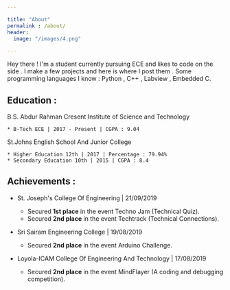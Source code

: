 ```yaml
---

title: "About"
permalink : /about/
header:
  image: "/images/4.png"

---
```


Hey there ! I'm a student currently pursuing ECE and likes to code on the side . I make a few projects and here is where I post them . Some programming languages I know : Python , C++ , Labview , Embedded C.


## Education :


B.S. Abdur Rahman Cresent Institute of Science and Technology 

 	* B-Tech ECE | 2017 - Present | CGPA : 9.04

St.Johns English School And Junior College

 	* Higher Education 12th | 2017 | Percentage : 79.94%
 	* Secondary Education 10th | 2015 | CGPA : 8.4


## Achievements :

- St. Joseph's College Of Engineering | 21/09/2019

 	* Secured **1st place** in the event Techno Jam (Technical Quiz).
 	* Secured **2nd place** in the event Techtrack (Technical Connections).

- Sri Sairam Engineering College | 19/08/2019
	
 	* Secured **2nd place** in the event Arduino Challenge.

- Loyola-ICAM College Of Engineering And Technology | 17/08/2019
	
	* Secured **2nd place** in the event MindFlayer (A coding and debugging competition).


